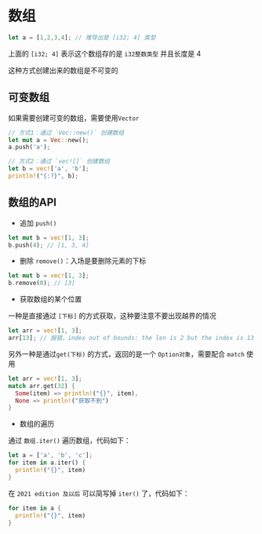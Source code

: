# 数组

```rust
let a = [1,2,3,4]; // 推导出是 [i32; 4] 类型
```

上面的 `[i32; 4]` 表示这个数组存的是 `i32整数类型` 并且长度是 4

这种方式创建出来的数组是不可变的

## 可变数组

如果需要创建可变的数组，需要使用`Vector`

```rust
// 方式1：通过 `Vec::new()` 创建数组
let mut a = Vec::new();
a.push('a');

// 方式2：通过 `vec![]` 创建数组
let b = vec!['a', 'b'];
println!("{:?}", b);
```

## 数组的API

- 追加 `push()`

```rust
let mut b = vec![1, 3];
b.push(4); // [1, 3, 4]
```

- 删除 `remove()`：入场是要删除元素的下标

```rust
let mut b = vec![1, 3];
b.remove(0); // [3]
```

- 获取数组的某个位置

一种是直接通过 `[下标]` 的方式获取，这种要注意不要出现越界的情况

```rust
let arr = vec![1, 3];
arr[13]; // 报错，index out of bounds: the len is 2 but the index is 13
```

另外一种是通过`get(下标)` 的方式，返回的是一个 `Option对象`，需要配合 `match` 使用

```rust
let arr = vec![1, 3];
match arr.get(32) {
  Some(item) => println!("{}", item),
  None => println!("获取不到")
}
```

* 数组的遍历

通过 `数组.iter()` 遍历数组，代码如下：

```rust
let a = ['a', 'b', 'c'];
for item in a.iter() {
  println!("{}", item)
}
```

在 `2021 edition 及以后` 可以简写掉 `iter()` 了，代码如下：

```rust
for item in a {
  println!("{}", item)
}
```

## 